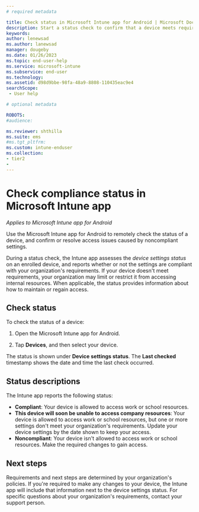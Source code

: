 ```yaml
---
# required metadata

title: Check status in Microsoft Intune app for Android | Microsoft Docs
description: Start a status check to confirm that a device meets requirements for access, or to resolve access issues after you've made required changes.    
keywords:
author: lenewsad
ms.author: lanewsad
manager: dougeby
ms.date: 01/26/2023
ms.topic: end-user-help
ms.service: microsoft-intune
ms.subservice: end-user
ms.technology:
ms.assetid: d98d9bbe-98fa-48a9-8808-110435eac9e4
searchScope:
 - User help

# optional metadata

ROBOTS:  
#audience:

ms.reviewer: shthilla  
ms.suite: ems
#ms.tgt_pltfrm:
ms.custom: intune-enduser
ms.collection:
- tier2
- 
---
```


# Check compliance status in Microsoft Intune app   
*Applies to Microsoft Intune app for Android*  

Use the Microsoft Intune app for Android to remotely check the status of a device, and confirm or resolve access issues caused by noncompliant settings. 

During a status check, the Intune app assesses the *device settings status* on an enrolled device, and reports whether or not the settings are compliant with your organization's requirements. If your device doesn't meet requirements, your organization may limit or restrict it from accessing internal resources. When applicable, the status provides information about how to maintain or regain access.     

## Check status    
To check the status of a device:  

1. Open the Microsoft Intune app for Android.  

2. Tap **Devices**, and then select your device.  

The status is shown under **Device settings status**. The **Last checked** timestamp shows the date and time the last check occurred.  

## Status descriptions  

The Intune app reports the following status:         

* **Compliant**: Your device is allowed to access work or school resources.  
* **This device will soon be unable to access company resources**: Your device is allowed to access work or school resources, but one or more settings don't meet your organization's requirements. Update your device settings by the date shown to keep your access.  
* **Noncompliant**: Your device isn't allowed to access work or school resources. Make the required changes to gain access.  

## Next steps  
Requirements and next steps are determined by your organization's policies. If you're required to make any changes to your device, the Intune app will include that information next to the device settings status. For specific questions about your organization's requirements, contact your support person.   
